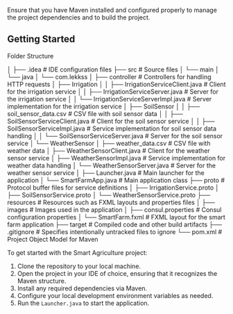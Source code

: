 
Ensure that you have Maven installed and configured properly to manage the project dependencies and to build the project.

## Getting Started

Folder Structure

│
├── .idea # IDE configuration files
├── src # Source files
│ └── main
│ └── java
│ └── com.lekkss
│ ├── controller # Controllers for handling HTTP requests
│ ├── Irrigation
│ │ ├── IrrigationServiceClient.java # Client for the irrigation service
│ │ ├── IrrigationServiceServer.java # Server for the irrigation service
│ │ └── IrrigationServiceServerImpl.java # Server implementation for the irrigation service
│ ├── SoilSensor
│ │ ├── soil_sensor_data.csv # CSV file with soil sensor data
│ │ ├── SoilSensorServiceClient.java # Client for the soil sensor service
│ │ ├── SoilSensorServiceImpl.java # Service implementation for soil sensor data handling
│ │ └── SoilSensorServiceServer.java # Server for the soil sensor service
│ └── WeatherSensor
│ ├── weather_data.csv # CSV file with weather data
│ ├── WeatherSensorClient.java # Client for the weather sensor service
│ ├── WeatherSensorImpl.java # Service implementation for weather data handling
│ └── WeatherSensorServer.java # Server for the weather sensor service
│ ├── Launcher.java # Main launcher for the application
│ └── SmartFarmApp.java # Main application class
├── proto # Protocol buffer files for service definitions
│ ├── IrrigationService.proto
│ ├── SoilSensorService.proto
│ └── WeatherSensorService.proto
├── resources # Resources such as FXML layouts and properties files
│ ├── images # Images used in the application
│ ├── consul.properties # Consul configuration properties
│ └── SmartFarm.fxml # FXML layout for the smart farm application
├── target # Compiled code and other build artifacts
├── .gitignore # Specifies intentionally untracked files to ignore
└── pom.xml # Project Object Model for Maven

To get started with the Smart Agriculture project:

1. Clone the repository to your local machine.
2. Open the project in your IDE of choice, ensuring that it recognizes the Maven structure.
3. Install any required dependencies via Maven.
4. Configure your local development environment variables as needed.
5. Run the `Launcher.java` to start the application.
